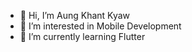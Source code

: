 - 👋 Hi, I’m Aung Khant Kyaw
- 👀 I’m interested in Mobile Development
- 🌱 I’m currently learning Flutter
<!---
AKhantKyaw/AKhantKyaw is a ✨ special ✨ repository because its `README.md` (this file) appears on your GitHub profile.
You can click the Preview link to take a look at your changes.
--->
